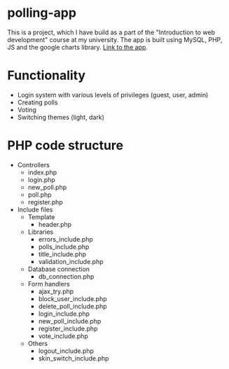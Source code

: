 # polling-app
This is a project, which I have build as a part of the "Introduction to web development" course at my university. The app is built using MySQL, PHP, JS and the google charts library. [Link to the app](http://premekbelka.com/polls).

# Functionality
- Login system with various levels of privileges (guest, user, admin)
- Creating polls
- Voting
- Switching themes (light, dark)

# PHP code structure
- Controllers
  - index.php
  - login.php
  - new_poll.php
  - poll.php
  - register.php
- Include files
  - Template
    - header.php
  - Libraries
    - errors_include.php
    - polls_include.php
    - title_include.php
    - validation_include.php
  - Database connection
    - db_connection.php
  - Form handlers 
    - ajax_try.php
    - block_user_include.php
    - delete_poll_include.php
    - login_include.php
    - new_poll_include.php
    - register_include.php
    - vote_include.php
  - Others
    - logout_include.php
    - skin_switch_include.php
